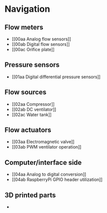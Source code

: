 # Navigation

## Flow meters

- [[00aa Analog flow sensors]]
- [[00ab Digital flow sensors]]
- [[00ac Orifice plate]]
## Pressure sensors

- [[01aa Digital differential pressure sensors]]

## Flow sources

- [[02aa Compressor]]
- [[02ab DC ventilator]]
- [[02ac Water tank]]

## Flow actuators

- [[03aa Electromagnetic valve]]
- [[03ab PWM ventilator operation]]

## Computer/interface side

- [[04aa Analog to digital conversion]]
- [[04ab RaspberryPi GPIO header utilization]]

## 3D printed parts

- 